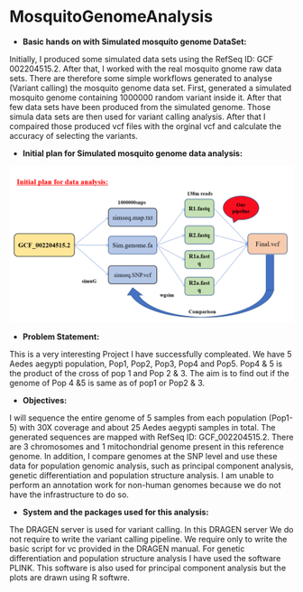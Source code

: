 # MosquitoGenomeAnalysis

+ **Basic hands on with Simulated mosquito genome DataSet:**


Initially, I produced some simulated data sets using the RefSeq ID: GCF 002204515.2. 
After that, I worked with the real mosquito gnome raw data sets. There are therefore some simple workflows generated to analyse (Variant calling) the mosquito genome data set.
First, generated a simulated mosquito genome containing 1000000 random variant inside it.
After that few data sets have been produced from the simulated genome.
Those simula data sets are then used for variant calling analysis.
After that I compaired those produced vcf files with the orginal vcf and calculate the accuracy of selecting the variants. 

+ **Initial plan for Simulated mosquito genome data analysis:**
<img src="images/InitialPlan.png">



+ **Problem Statement:**

This is a very interesting Project I have successfully compleated.
We have 5 Aedes aegypti population, Pop1, Pop2, Pop3, Pop4 and Pop5. 
Pop4 & 5 is the product of the cross of pop 1 and Pop 2 & 3.
The aim is to find out if the genome of Pop 4 &5 is same as of pop1 or Pop2 & 3. 


+ **Objectives:**

I will sequence the entire genome of 5 samples from each population (Pop1-5) with 30X coverage and about 25 Aedes aegypti samples in total. 
The generated sequences are mapped with RefSeq ID: GCF_002204515.2. There are 3 chromosomes and 1 mitochondrial genome present in this reference genome.
In addition, I compare genomes at the SNP level and use these data for population genomic analysis, such as principal component analysis, genetic 
differentiation and population structure analysis. I am unable to perform an annotation work for non-human genomes because we do not have the 
infrastructure to do so.


+ **System and the packages used for this analysis:**

The DRAGEN server is used for variant calling. In this DRAGEN server We do not require to write the variant calling pipeline.
We require only to write the basic script for vc provided in the DRAGEN manual.
For genetic differentiation and population structure analysis I have used the software PLINK. 
This software is also used for principal component analysis but the plots are drawn using R softwre. 




